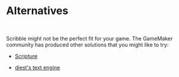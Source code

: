 # Alternatives

&nbsp;

Scribble might not be the perfect fit for your game. The GameMaker community has produced other solutions that you might like to try:

- [Scripture](https://pixelatedpope.itch.io/scripture)

- [diest's text engine](http://michaelvandiest.com/advanced-dialogue-box/)